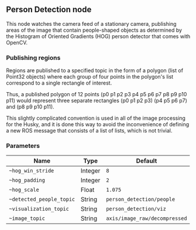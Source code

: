 ## Person Detection node

This node watches the camera feed of a stationary camera, publishing
areas of the image that contain people-shaped objects as determined by
the Histogram of Oriented Gradients (HOG) person detector that comes
with OpenCV.

### Publishing regions

Regions are published to a specified topic in the form of a polygon (list of Point32 objects) where each group of four points in the polygon's list correspond to a single rectangle of interest.

Thus, a published polygon of 12 points (p0 p1 p2 p3 p4 p5 p6 p7 p8 p9 p10 p11) would represent three separate rectangles (p0 p1 p2 p3) (p4 p5 p6 p7) and (p8 p9 p10 p11).

This slightly complicated convention is used in all of the image processing for the Husky, and it is done this way to avoid the inconvenience of defining a new ROS message that consists of a list of lists, which is not trivial.

### Parameters
| Name              | Type      | Default               |
| ----------------- | --------- | --------------------- |
| `~hog_win_stride` | Integer   | `8`                   |
| `~hog_padding`    | Integer   | `2`                   |
| `~hog_scale`      | Float     | `1.075`               |
| `~detected_people_topic`      | String     | `person_detection/people`               |
| `~visualization_topic`      | String     | `person_detection/viz` |
| `~image_topic`    | String    | `axis/image_raw/decompressed`               |

